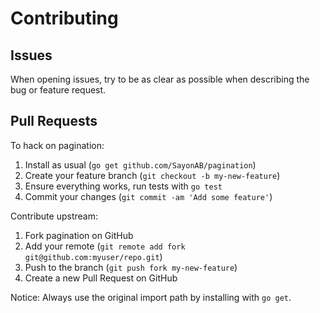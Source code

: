 # Contributing

## Issues

When opening issues, try to be as clear as possible when describing the bug or feature request.

## Pull Requests

To hack on pagination:

1. Install as usual (`go get github.com/SayonAB/pagination`)
2. Create your feature branch (`git checkout -b my-new-feature`)
3. Ensure everything works, run tests with `go test`
4. Commit your changes (`git commit -am 'Add some feature'`)

Contribute upstream:

1. Fork pagination on GitHub
2. Add your remote (`git remote add fork git@github.com:myuser/repo.git`)
3. Push to the branch (`git push fork my-new-feature`)
4. Create a new Pull Request on GitHub

Notice: Always use the original import path by installing with `go get`.